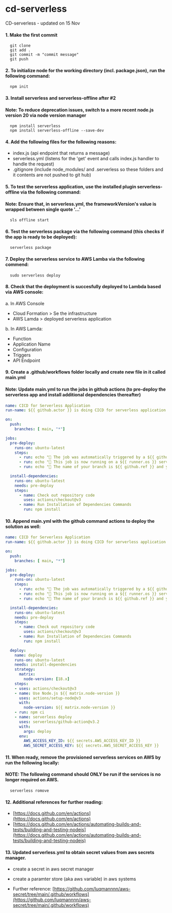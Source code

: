 # cd-serverless
CD-serverless - updated on 15 Nov


#### 1. Make the first commit 
```shell
  git clone
  git add .
  git commit -m "commit message"
  git push
```
#### 2. To initialize node for the working directory (incl. package.json), run the following command:
```shell
  npm init
```
#### 3. Install serverless and serverless-offline after #2
#### Note: To reduce deprecation issues, switch to a more recent node.js version 20 via node version manager
```shell
  npm install serverless
  npm install serverless-offline --save-dev
```
#### 4. Add the following files for the following reasons:
- index.js (api endpoint that returns a message)
- serverless.yml (listens for the 'get' event and calls index.js handler to handle the request)
- .gitignore (include node_modules/ and .serverless so these folders and it contents are not pushed to git hub)

#### 5. To test the serverless application, use the installed plugin serverless-offline via the following command:
#### Note: Ensure that, in serverless.yml, the frameworkVersion's value is wrapped between single quote '...'
```shell
  sls offline start
```
#### 6. Test the serverless package via the following command (this checks if the app is ready to be deployed):
```shell
  serverless package
```
#### 7. Deploy the serverless service to AWS Lamba via the following commend:
```shell
  sudo serverless deploy
```
#### 8. Check that the deployment is succesfully deployed to Lambda based via AWS console:
a. In AWS Console
- Cloud Formation > Se the infrastructure
- AWS Lamda > deployed serverless application

b. In AWS Lamda:
- Function
- Application Name
- Configuration
- Triggers
- API Endpoint
#### 9. Create a .github/workflows folder locally and create new file in it called **main.yml**
#### Note: Update main.yml to run the jobs in github actions (to pre-deploy the serverless app and install additional dependencies thereafter)
```yml
name: CICD for Serverless Application
run-name: ${{ github.actor }} is doing CICD for serverless application

on:
  push:
    branches: [ main, "*"]

jobs:
  pre-deploy:
    runs-on: ubuntu-latest
    steps:
      - run: echo "🎉 The job was automatically triggered by a ${{ github.event_name }} event"
      - run: echo "🐧 This job is now running on a ${{ runner.os }} server hosted by GitHub!"
      - run: echo "🔎 The name of your branch is ${{ github.ref }} and your repository is ${{ github.repository }}."

  install-dependencies:
    runs-on: ubuntu-latest
    needs: pre-deploy
    steps:
      - name: Check out repository code
        uses: actions/checkout@v3
      - name: Run Installation of Dependencies Commands
        run: npm install
```
#### 10. Append main.yml with the github command actions to deploy the solution as well:
```yml
name: CICD for Serverless Application
run-name: ${{ github.actor }} is doing CICD for serverless application

on:
  push:
    branches: [ main, "*"]

jobs:
  pre-deploy:
    runs-on: ubuntu-latest
    steps:
      - run: echo "🎉 The job was automatically triggered by a ${{ github.event_name }} event"
      - run: echo "🐧 This job is now running on a ${{ runner.os }} server hosted by GitHub!"
      - run: echo "🔎 The name of your branch is ${{ github.ref }} and your repository is ${{ github.repository }}."

  install-dependencies:
    runs-on: ubuntu-latest
    needs: pre-deploy
    steps:
      - name: Check out repository code
        uses: actions/checkout@v3
      - name: Run Installation of Dependencies Commands
        run: npm install

  deploy:
    name: deploy
    runs-on: ubuntu-latest
    needs: install-dependencies
    strategy:
      matrix:
        node-version: [18.x]
    steps:
    - uses: actions/checkout@v3
    - name: Use Node.js ${{ matrix.node-version }}
      uses: actions/setup-node@v3
      with:
        node-version: ${{ matrix.node-version }}
    - run: npm ci
    - name: serverless deploy
      uses: serverless/github-action@v3.2
      with:
        args: deploy
      env:
        AWS_ACCESS_KEY_ID: ${{ secrets.AWS_ACCESS_KEY_ID }}
        AWS_SECRET_ACCESS_KEY: ${{ secrets.AWS_SECRET_ACCESS_KEY }}
```
#### 11. When ready, remove the provisioned serverless services on AWS by run the following locally: 
#### NOTE: The following command should ONLY be run if the services is no longer required on AWS.
```shell
  serverless romove
```
#### 12. Additional references for further reading:

- [https://docs.github.com/en/actions](https://docs.github.com/en/actions)
- [https://docs.github.com/en/actions/automating-builds-and-tests/building-and-testing-nodejs](https://docs.github.com/en/actions/automating-builds-and-tests/building-and-testing-nodejs)


#### 13. Updated serverless.yml to obtain secret values from aws secrets manager.

- create a secret in aws secret manager 
- create a paramter store (aka aws variable) in aws systems

- Further reference: [https://github.com/luqmannnn/aws-secret/tree/main/.github/workflows](https://github.com/luqmannnn/aws-secret/tree/main/.github/workflows)
